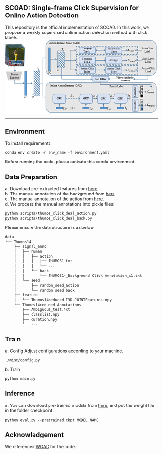 SCOAD: Single-frame Click Supervision for Online Action Detection
------
This repository is the official implementation of SCOAD. In this work, we propose a weakly supervised online action detection method with click labels.
![在这里插入图片描述](https://github.com/zstarN70/SCOAD/blob/main/framework.png)


-----
## Environment
To install requirements:
```
conda env create -n env_name -f environment.yaml
```
Before running the code, please activate this conda environment.
## Data Preparation
a. Download pre-extracted features from [here](https://github.com/sujoyp/wtalc-pytorch#data).  
b. The manual annotation of the background from [here](https://github.com/VividLe/BackTAL/tree/main/data/THUMOS14/human_anns).  
c. The manual annotation of the action from [here](https://github.com/Flowerfan/SF-Net/tree/master/data/Thumos14-Annotations/single_frames).  
d. We process the manual annotations into pickle files:  
```
python scripts/thumos_click_deal_action.py
python scripts/thumos_click_deal_back.py
```

Please ensure the data structure is as below

```
data
└── Thumos14
    ├── signal_anno
    │   ├── human
    │   │   ├── action
    │   │   │   ├── THUMOS1.txt
    │   │   │   └── ...
    │   │   └── back 
    │   │       └── THUMOS14_Background-Click-Annotation_A1.txt
    │   └── seed
    │       ├── random_seed_action
    │       └── random_seed_back
    ├── feature
    │   └── Thumos14reduced-I3D-JOINTFeatures.npy
    └── Thumos14reduced-Annotations
        ├── Ambiguous_test.txt
        ├── classlist.npy
        ├── duration.npy
        └── ...
```

## Train
a. Config
Adjust configurations according to your machine.

```
./misc/config.py
```
b. Train
```
python main.py
```
## Inference
a. You can download pre-trained models from [here](https://drive.google.com/drive/folders/1aBIefa_MqJF_rs_wF75h26zRyE4pivlA?usp=sharing), and put the weight file in the folder checkpoint.
```
python eval.py --pretrained_ckpt MODEL_NAME
```

## Acknowledgement
We referenced [WOAD](https://github.com/salesforce/woad-pytorch.git) for the code.